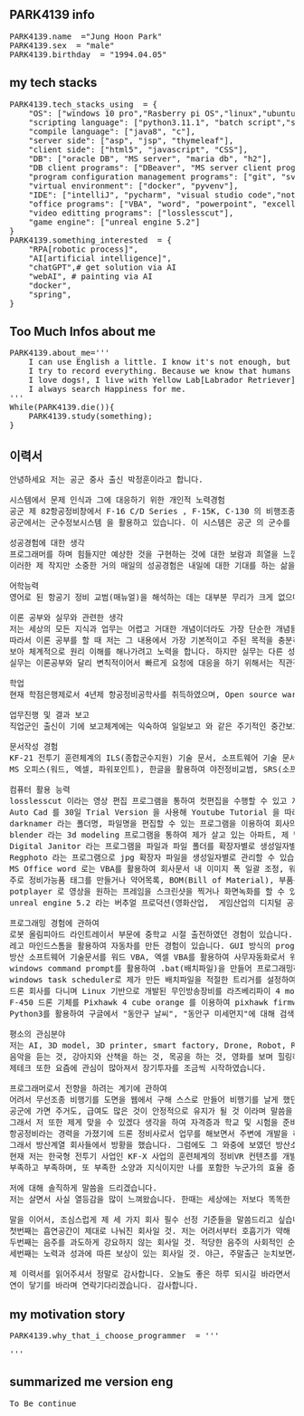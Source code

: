 ## PARK4139 info
<pre>
PARK4139.name  ="Jung Hoon Park" 
PARK4139.sex  = "male"
PARK4139.birthday  = "1994.04.05"  
</pre>
## my tech stacks
<pre>
PARK4139.tech_stacks_using  = {
    "OS": ["windows 10 pro","Rasberry pi OS","linux","ubuntu"], 
    "scripting language": ["python3.11.1", "batch script","shell script"], 
    "compile language": ["java8", "c"], 
    "server side": ["asp", "jsp", "thymeleaf"], 
    "client side": ["html5", "javascript", "CSS"],
    "DB": ["oracle DB", "MS server", "maria db", "h2"],
    "DB client programs": ["DBeaver", "MS server client program", "sqlplus"],
    "program configuration management programs": ["git", "svn"],
    "virtual environment": ["docker", "pyvenv"],
    "IDE": ["intelliJ", "pycharm", "visual studio code","notepad++", ""],
    "office programs": ["VBA", "word", "powerpoint", "excell"], 
    "video editting programs": ["losslesscut"],
    "game engine": ["unreal engine 5.2"]
}
PARK4139.something_interested  = {
    "RPA[robotic process]",
    "AI[artificial intelligence]",
    "chatGPT",# get solution via AI
    "webAI", # painting via AI
    "docker",
    "spring",
}
</pre>
## Too Much Infos about me
<pre>
PARK4139.about_me='''
    I can use English a little. I know it's not enough, but I'm still trying to use it
    I try to record everything. Because we know that humans are oblivious animals, including me.
    I love dogs!, I live with Yellow Lab[Labrador Retriever]. When things aren't going well, I go for a walk, dogs make me laugh.
    I always search Happiness for me.
'''
While(PARK4139.die()){
    PARK4139.study(something); 
}
</pre>

## 이력서
<pre>
안녕하세요 저는 공군 중사 출신 박정훈이라고 합니다.

시스템에서 문제 인식과 그에 대응하기 위한 개인적 노력경험
공군 제 82항공정비창에서 F-16 C/D Series , F-15K, C-130 의 비행조종제어계통을 대상으로 한 군직 창정비 및 오버홀(볼트와 너트 같은 물리적으로 더 이상 분해할 수 없는 최소 수준까지 분해하는  정비)를 수행하였습니다.  작은 정비 실수는 뉴스에 나올 법한 큰 항공기 사고에 대한 잠재력을 가졌습니다. 이를 미연에 방지하기 위해서는 아주 작은 사고의 원인이 될만한 부분이더라도 여러번 또 반드시 체크하는 것이 중요합니다. 이를 실천하기 위해서 저는 거의 모든 정비 업무 수행에 있어서 개인 체크리스트를 만들어 활용을 해왔으며 이를 통한 실수의 발생을 줄였습니다. 부품 수급이 제때 이루어지지 않아 발생하는 출고문제, 신뢰성이 떨어지는 노후된 부품이 공급이 되어 출고품의 성능을 보장하지 못하는 문제들을 경험한 적이 있습니다. 이런 경험을 통하여 사소하게 느껴질지 모르는 작은 문제가 예측 못한 사이드 이펙트 또는 더 나아가 큰 문제를 일으킬 수 있을 수 있다는 것을 이해하고 있습니다 이 와 같이 다른분야에서 또한 사소한 문제도 리스크 관리를 하기 위해서 업무관련메모를 늘상 개인 파일에 수행하고 있습니다.
공군에서는 군수정보시스템 을 활용하고 있습니다. 이 시스템은 공군 의 군수를 담당하는 작업자들이 수행한 작업 정보를 입력하며 상위 부서에서는 군수업무를 관리를 용이하도록 한 전산 시스템입니다 .이 시스템은 주기적으로 입력된 데이터들을 통계를 내어 유의미한 데이터 통찰을 얻어 군수업무의 효율을 높이도록 피드백을 관련 군수 부서에 하달을 합니다. 이에 문제가 되는 것이 작업자의 낮은 신뢰도의 데이터가 시스템에 입력되어 데이터 분석이 잘못된 방향으로 흘러가 좋지 못한 업무적 피드백을 만들어 악순환을 일으켜 과잉인시수 또는 인시수결여 와 같은 문제가 되기도 하였습니다. 이런 피드백은 시스템이 의도된 바로 순기능을 수행하지 못한 것이 원인 이라고 생각을 가지고 있습니다. 이의 근원은 단순한 신뢰도가 낮은 데이터에서 비롯되었다고 생각합니다. 그래서 저는 단순한 데이터라도 시스템에 의도된 데이터를 잘 파악하여 데이터를 가공하고 입력하여야 시스템에 기대된 순기능을 적절히 작동할 수 있도록 단순 데이터에도 특성과 신뢰도를 고민해서 입력하였습니다.

성공경험에 대한 생각
프로그래머를 하며 힘들지만 예상한 것을 구현하는 것에 대한 보람과 희열을 느낍니다
이러한 제 작지만 소중한 거의 매일의 성공경험은 내일에 대한 기대를 하는 삶을 계속 갈망하게 하는 동기부여,  그 자체입니다.

어학능력
영어로 된 항공기 정비 교범(매뉴얼)을 해석하는 데는 대부분 무리가 크게 없으며 어려운 부분은 인터넷의 도움을 받아 해결할 수 있었습니다. 일본어는 간단한 일상적인 회화를 듣고 이해할 수 있습니다.

이론 공부와 실무와 관련한 생각
저는 세상의 모든 지식과 업무는 어렵고 거대한 개념이더라도 가장 단순한 개념들의 집합이라고 생각을 합니다.
따라서 이론 공부를 할 때 저는 그 내용에서 가장 기본적이고 주된 목적을 충분히 이해를 한 상태에서 해당 내용을 반복하여 
보아 체계적으로 원리 이해를 해나가려고 노력을 합니다. 하지만 실무는 다른 성격을 가진 부분이라고 생각합니다.
실무는 이론공부와 달리 변칙적이어서 빠르게 요청에 대응을 하기 위해서는 직관적이거나 감각적으로 커버를 해야하는 경우가 꽤 자주 있을 수 있다고 생각합니다. 정리하면 저는 두 가지 모두를 병행해야할 필요가 있다고 생각합니다.

학업
현재 학점은행제로서 4년제 항공정비공학사를 취득하였으며, Open source ware(대학공개강의) 를 활용하여 컴퓨터공학을 공부할 계획을 가지고 있습니다. 현재 실무에 의해서 많이 미루어 지고 있는데, 어느정도 데드라인을 다시 설정하여 학업을 진행할 생각입니다. 추후에 환경과 제 의지에 변함이 없다면 대학원까지도 공부를 계속하고 싶습니다.

업무진행 및 결과 보고
직업군인 출신이 기에 보고체계에는 익숙하여 일일보고 와 같은 주기적인 중간보고를 꼼꼼히 수행할 수 있다는 자신감이 있습니다.

문서작성 경험
KF-21 전투기 훈련체계의 ILS(종합군수지원) 기술 문서, 소프트웨어 기술 문서를 작성한 경험이 있습니다
MS 오피스(워드, 엑셀, 파워포인트), 한글을 활용하여 야전정비교범, SRS(소프트웨어요구사항명세서), SDD(소프트웨어설계기술서),  STP(소프트웨어시험계획서) 등의 방산 소프트웨어 기술문서를 방위사업청 개발실무지침에 따라서 문서를 계약된 방산업체에 개정(최신화) 및 제출해 본 경험이 있습니다.

컴퓨터 활용 능력 
losslesscut 이라는 영상 편집 프로그램을 통하여 컷편집을 수행할 수 있고 지원되는 mp4, mkv 등의 확장자로 Export를 할 수 있습니다.
Auto Cad 를 30일 Trial Version 을 사용해 Youtube Tutorial 을 따라하여 Bolt,Washer와 같은 기계요소 구현한 경험이 있습니다.
darknamer 라는 폴더명, 파일명을 편집할 수 있는 프로그램을 이용하여 회사의 전자 문서, 기술 문서의 파일명을 편집하고 관리한적이 있습니다.
blender 라는 3d modeling 프로그램을 통하여 제가 살고 있는 아파트, 제 방, 침대, 책장, 컵, 서랍, 냉장고, 세탁기 등을 모델링을 하고 간단한 uv mapping을 한 적이 있습니다.
Digital Janitor 라는 프로그램을 파일과 파일 폴더를 확장자별로 생성일자별로 관리할 수 있습니다.
Regphoto 라는 프로그램으로 jpg 확장자 파일을 생성일자별로 관리할 수 있습니다.
MS Office word 로는 VBA를 활용하여 회사문서 내 이미지 폭 일괄 조정, 워드 내 텍스트 와일드카드를 활용하여 일괄 교체를 하여 수정제출한 적이 있습니다. MS Office excell로는 텍스트 데이터를 일반적인 함수들과 mid 함수, concatenate 함수,textjoin 함수, 데이터 나누기 기능을 활용하여 table 또는 column과 row에서 원하는 텍스트 형태로 가공을 하거나 필터링을 해본 경험이 있습니다.
주로 정비가능품 태그를 만들거나 약어목록, BOM(Bill of Material), 부품목록 등을 만든 경험이 있습니다.
potplayer 로 영상을 원하는 프레임을 스크린샷을 찍거나 화면녹화를 할 수 있습니다.
unreal engine 5.2 라는 버추얼 프로덕션(영화산업,  게임산업의 디지털 공간)에 대한 

프로그래밍 경험에 관하여
로봇 올림피아드 라인트레이서 부문에 중학교 시절 출전하였던 경험이 있습니다. Line tracer의 basic code를 간단히 라인트레이싱을 위한 센서에 값을 변화하여 라인트레이서의 움직임을 제어하여 프로그래밍을 한 적이 있습니다.
레고 마인드스톰을 활용하여 자동차를 만든 경험이 있습니다. GUI 방식의 programming 경험이었습니다.
방산 소프트웨어 기술문서를 워드 VBA, 엑셀 VBA를 활용하여 사무자동화로서 워드문서 내에서 600여 개의 서로 다른 단어들을 특정 위치의 단어와 교체하는 스크립트를 짜본적이 있고 작업효율을 개선시킨 경험이 있습니다.
windows command prompt를 활용하여 .bat(배치파일)을 만들어 프로그래밍하여 폴더명에 백업한 날짜를 붙여 회사의 기술문서를 작업한 뒤 데이터를 백업 및 관리를 한 적이 있습니다.
windows task scheduler로 제가 만든 배치파일을 적절한 트리거를 설정하여 실행시킬 수 있습니다.
드론 회사를 다니며 Linux 기반으로 개발된 무인방송장비를 라즈베리파이 4 model b에 라즈베리파이 OS를 인터넷의 튜토리얼과 메뉴얼에 따른 설치를 진행하여 제품을 납품한 경험이 있습니다.
F-450 드론 기체를 Pixhawk 4 cube orange 를 이용하여 pixhawk firmware를 설치하고, 기체를 조립하여 Qground control software로 셋팅을 하고 비행 및 이동미션을 테스트한 경험이 있습니다.
Python3를 활용하여 구글에서 "동안구 날씨", "동안구 미세먼지"에 대해 검색하여 나온 정보를 크롬 개발자 도구를 활용하여 해당 데이터의 CSS selector, ID selectoir, TAG selector를 얻고 URL 등의 몇 입력정보와 함께 visual studio에서  requests, bs4 모듈을 활용하여 python script를 작성하여 "제가 원하는 동안구 날씨에 대한 데이터"를 web scraping을 한 경험이 있습니다.

평소의 관심분야 
저는 AI, 3D model, 3D printer, smart factory, Drone, Robot, ROS, C, C#, c++, Python, RPA, Docker 의 4차 산업 분야에 관심이 많습니다.
음악을 듣는 것, 강아지와 산책을 하는 것, 목공을 하는 것, 영화를 보며 힐링하는 것도 좋아합니다.
제테크 또한 요즘에 관심이 많아져서 장기투자를 조금씩 시작하였습니다.

프로그래머로서 전향을 하려는 계기에 관하여
어려서 무선조종 비행기를 도면을 웹에서 구해 스스로 만들어 비행기를 날게 했던 그 순간을 잊지 못합니다. 그런 기억과 기분을 항상 마음 속에 넣어 두고 살았던 제게 부모님은 항공기 정비에 관해서 말씀을 해주셨습니다 항공기 정비사 전망과 비행기를 어려서부터 좋아했던 제 모습을 보고 
공군에 가면 주거도, 급여도 많은 것이 안정적으로 유지가 될 것 이라며 말씀을 하셨습니다. 
그래서 저 또한 제게 맞을 수 있겠다 생각을 하여 자격증과 학교 및 시험을 준비하여 공군에 들어갔고 일을 해보았지만, 그러나 항공기 정비는 제 마음속에 있는 개발과 창의적인 일과는 거리가 먼 업무들 뿐이 었습니다. 이는 저를 자꾸 우울하게 만들어갔습니다. 저는 이 우울한 마음을 극복하기 위해서 제대를 준비하며 평소 관심이 있는 개발 분야들을 공부를 시작하였고 제대하였습니다.
항공정비라는 경력을 가졌기에 드론 정비사로서 업무를 해보면서 주변에 개발을 하는 것을 조금 관찰을 해보고자 드론 회사에도 들어가 보았습니다. 아니나 다를까 개발자의 모습이 너무 재미있어 보이고 멋있어 보였습니다. 제가 꿈꾸던 것 같았습니다. 저는 아무도 모르게 개발자가 되고자 하는 마음을 숨기고 있었습니다. 미리 이야기하여 스트레스를 다가오게 하는 것보다는 스스로 수긍이 가능한 결과를 먼저 만들어 제 생각을 알려주는 편이 나을 것이라고 판단을 하였습니다. 스물아홉이라는 늦은 나이에 본격적인 개발자 전향을 시작할 생각으로 웹커뮤니티, 주변에게 물어보면 하지 말라는 말이 거의 대부분이었습니다. 그럼에도 저는 마음을 먹고 개발자를 하려고 합니다. 그러나, 개발자로서 커리어를 쌓고자 했으나 역시나 현실은 어려웠습니다.
그래서 방산계열 회사들에서 방황을 했습니다. 그럼에도 그 와중에 보였던 방산소프트웨어 개발자들의 모습이 좋아보이고 부럽고 되고싶은 생각은 계속되었습니다. 
현재 저는 한국형 전투기 사업인 KF-X 사업의 훈련체계의 정비VR 컨텐츠를 개발을 하는 방산회사의 기획 부서에 있습니다. 그럼에도 꿈을 이루겠다는 의지는 사그라들지 않고 있습니다. 이것은 인생문제이며 인생에서 제대로 도전을 해본적이 없던 제게 큰 의미가 있기도 합니다. 하지 않으면 후회가 인생에서 클 것이라고 생각을 하고 있습니다.
부족하고 부족하며, 또 부족한 소양과 지식이지만 나를 포함한 누군가의 효율 증대, 편의 증대를 위해서 만들고 싶다는 욕구와 만들었을 때의 희열을 느껴보았고 포기할 수 없기에 개발자의 꿈을 꼭 실현하고 싶다고 생각하고 있습니다. 항상 자기개발을 하며, 실험하고, 기록하고 그 기록을 열람하여 응용을 잘하는 좋은 개발자가 되고싶습니다

저에 대해 솔직하게 말씀을 드리겠습니다.
저는 살면서 사실 열등감을 많이 느껴왔습니다. 한때는 세상에는 저보다 똑똑한 사람들, 가진 사람들이 많은 것에 무력해지기도 하고 지치기도  했었습니다. 하지만 이제는 그렇지 않습니다. 항공기 정비에서 얻었던 값진 경험들을 토대로 제 전문성을 인정을 받은 성공체험을 하였고 거기서 큰 위로를 받았기 때문입니다. 따라서 지금의 저는 제가 꿈꾸는 프로그래머로서 제가 부족한 부분에 대해서 또 열등감을 느끼는 부분에 대해서는 늘 자기개발하고 채워나가고 그 것이 비로서 성과로 이어질 떄, 큰 기쁨을 느낄 수 있을 것 같습니다. 이런 저를 회사관점에서 잘 활용할 수 있고 제 입장에서는 만족하며 회사와 개인 간에 합리적으로 상호배려와 양보를 하며 오래일할 좋은 그런 회사를 구하고 싶습니다.

말을 이어서, 조심스럽게 제 세 가지 회사 필수 선정 기준들을 말씀드리고 싶습니다
첫번째는 흡연공간이 제대로 나눠진 회사일 것. 저는 어려서부터 호흡기가 약해 입원도 한적이 있으며, 비흡연자입니다. 
두번째는 음주를 과도하게 강요하지 않는 회사일 것. 적당한 음주의 사회적인 순기능을 알고 있습니다. 하지만 음주보다는 자기개발이 제 삶을 위해서 가치 우선순위가 높습니다.
세번째는 노력과 성과에 따른 보상이 있는 회사일 것. 야근, 주말출근 눈치보면서 하고 싶지 않습니다. 여건상 필요하다면 하는 것이고 그에 따른 보상은 뒤 따르기를 희망합니다. 

제 이력서를 읽어주셔서 정말로 감사합니다. 오늘도 좋은 하루 되시길 바라면서 
연이 닿기를 바라며 연락기다리겠습니다. 감사합니다.
</pre>
## my motivation story
<pre>
PARK4139.why_that_i_choose_programmer  = '''

'''
</pre>
## summarized me version eng
<pre>
To Be continue
</pre>
